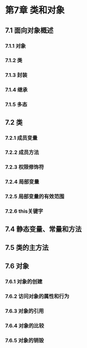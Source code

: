 # 第7章 类和对象

## 7.1 面向对象概述

### 7.1.1 对象


### 7.1.2 类


### 7.1.3 封装


### 7.1.4 继承


### 7.1.5 多态



## 7.2 类


### 7.2.1 成员变量


### 7.2.2 成员方法


### 7.2.3 权限修饰符


### 7.2.4 局部变量


### 7.2.5 局部变量的有效范围


### 7.2.6 this关键字



## 7.4 静态变量、常量和方法


## 7.5 类的主方法


## 7.6 对象

### 7.6.1 对象的创建


### 7.6.2 访问对象的属性和行为


### 7.6.3 对象的引用


### 7.6.4 对象的比较


### 7.6.5 对象的销毁

